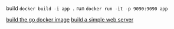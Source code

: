 build `docker build -i app .`
run `docker run -it -p 9090:9090 app`

[build the go docker image](https://docs.docker.com/samples/library/golang/#start-a-go-instance-in-your-app)
[build a simple web server](https://astaxie.gitbooks.io/build-web-application-with-golang/en/03.2.html)
